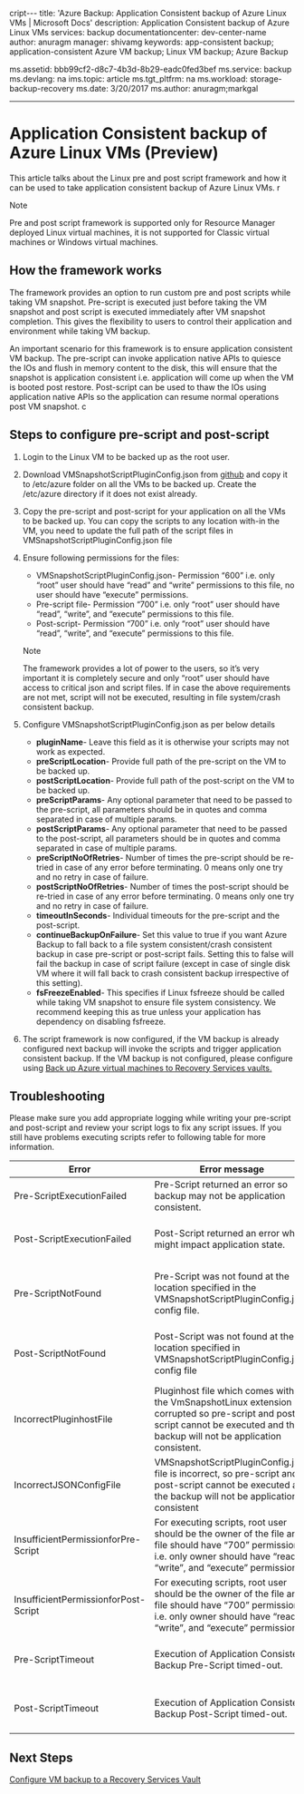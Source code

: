 cript---
title: 'Azure Backup: Application Consistent backup of Azure Linux VMs | Microsoft Docs'
description: Application Consistent backup of Azure Linux VMs
services: backup
documentationcenter: dev-center-name
author: anuragm
manager: shivamg
keywords: app-consistent backup; application-consistent Azure VM backup; Linux VM backup; Azure Backup

ms.assetid: bbb99cf2-d8c7-4b3d-8b29-eadc0fed3bef
ms.service: backup
ms.devlang: na
ims.topic: article
ms.tgt_pltfrm: na
ms.workload: storage-backup-recovery
ms.date: 3/20/2017
ms.author: anuragm;markgal

---
# Application Consistent backup of Azure Linux VMs (Preview)

This article talks about the Linux pre and post script framework and how it can be used to take application consistent backup of Azure Linux VMs.
r
> [!Note]
> Pre and post script framework is supported only for Resource Manager deployed Linux virtual machines, it is not supported for Classic virtual machines or Windows virtual machines.
>

## How the framework works

The framework provides an option to run custom pre and post scripts while taking VM snapshot. Pre-script is executed just before taking the VM snapshot and post script is executed immediately after VM snapshot completion. This gives the flexibility to users to control their application and environment while taking VM backup.

An important scenario for this framework is to ensure application consistent VM backup. The pre-script can invoke application native APIs to quiesce the IOs and flush in memory content to the disk, this will ensure that the snapshot is application consistent i.e. application will come up when the VM is booted post restore. Post-script can be used to thaw the IOs using application native APIs so the application can resume normal operations post VM snapshot.
c
## Steps to configure pre-script and post-script

1. Login to the Linux VM to be backed up as the root user.

2. Download VMSnapshotScriptPluginConfig.json from [github](https://github.com/MicrosoftAzureBackup/VMSnapshotPluginConfig) and copy it to /etc/azure folder on all the VMs to be backed up. Create the /etc/azure directory if it does not exist already.

3. Copy the pre-script and post-script for your application on all the VMs to be backed up. You can copy the scripts to any location with-in the VM, you need to update the full path of the script files in VMSnapshotScriptPluginConfig.json file

4. Ensure following permissions for the files:

   - VMSnapshotScriptPluginConfig.json- Permission “600” i.e. only “root” user should have “read” and “write” permissions to this file, no user should have “execute” permissions.
   - Pre-script file- Permission “700” i.e. only “root” user should have “read”, “write”, and “execute” permissions to this file.
   - Post-script- Permission “700” i.e. only “root” user should have “read”, “write”, and “execute” permissions to this file.
   
   > [!Note]
   > The framework provides a lot of power to the users, so it’s very important it is completely secure and only “root” user should have access to critical json and script files.
   > If in case the above requirements are not met, script will not be executed, resulting in file system/crash consistent backup.
   >
   
5. Configure VMSnapshotScriptPluginConfig.json as per below details
    - **pluginName**- Leave this field as it is otherwise your scripts may not work as expected.
    - **preScriptLocation**- Provide full path of the pre-script on the VM to be backed up.
    - **postScriptLocation**- Provide full path of the post-script on the VM to be backed up.
    - **preScriptParams**- Any optional parameter that need to be passed to the pre-script, all parameters should be in quotes and comma separated in case of multiple params.
    - **postScriptParams**- Any optional parameter that need to be passed to the post-script, all parameters should be in quotes and comma separated in case of multiple params.
    - **preScriptNoOfRetries**- Number of times the pre-script should be re-tried in case of any error before terminating. 0 means only one try and no retry in case of failure.
    - **postScriptNoOfRetries**- Number of times the post-script should be re-tried in case of any error before terminating. 0 means only one try and no retry in case of failure.
    - **timeoutInSeconds**- Individual timeouts for the pre-script and the post-script.
    - **continueBackupOnFailure**- Set this value to true if you want Azure Backup to fall back to a file system consistent/crash consistent backup in case pre-script or post-script fails. Setting this to false will fail the backup in case of script failure (except in case of single disk VM where it will fall back to crash consistent backup irrespective of this setting).
    - **fsFreezeEnabled**- This specifies if Linux fsfreeze should be called while taking VM snapshot to ensure file system consistency. We recommend keeping this as true unless your application has dependency on disabling fsfreeze.
    
6. The script framework is now configured, if the VM backup is already configured next backup will invoke the scripts and trigger application consistent backup. If the VM backup is not configured, please configure using [Back up Azure virtual machines to Recovery Services vaults.](https://docs.microsoft.com/azure/backup/backup-azure-vms-first-look-arm)

## Troubleshooting

Please make sure you add appropriate logging while writing your pre-script and post-script and review your script logs to fix any script issues. If you still have problems executing scripts refer to following table for more information.

| Error | Error message | Recommended action |
| ------------------------ | -------------- | ------------------ |
| Pre-ScriptExecutionFailed |Pre-Script returned an error so backup may not be application consistent.	| Please look at the failure logs for your script to rectify the issue.|  
|	Post-ScriptExecutionFailed |	Post-Script returned an error which might impact application state. |	Please look at the failure logs for your script to rectify the issue and check the application state. |
| Pre-ScriptNotFound |	Pre-Script was not found at the location specified in the VMSnapshotScriptPluginConfig.json config file. |	Please make sure that Pre-Script is present at the path specified in the config file to ensure application consistent backup.|
| Post-ScriptNotFound |	Post-Script was not found at the location specified in VMSnapshotScriptPluginConfig.json config file |	Please make sure that Post-Script is present at the path specified in the config file to ensure application consistent backup.|
| IncorrectPluginhostFile |	Pluginhost file which comes with the VmSnapshotLinux extension is corrupted so pre-script and post-script cannot be executed and the backup will not be application consistent.	| Please un-install the VmSnapshotLinux extension, it will automatically be re-installed with next backup to fix the problem. |
| IncorrectJSONConfigFile | VMSnapshotScriptPluginConfig.json file is incorrect, so pre-script and post-script cannot be executed and the backup will not be application consistent | Please download the copy from [github](https://github.com/MicrosoftAzureBackup/VMSnapshotPluginConfig) and configure it again |
| InsufficientPermissionforPre-Script | For executing scripts, root user should be the owner of the file and file should have “700” permissions i.e. only owner should have “read”, “write”, and “execute” permissions | Make sure “root” user is the “owner” of the script file and only owner have “read”, “write” and “execute” permissions. |
| InsufficientPermissionforPost-Script | For executing scripts, root user should be the owner of the file and file should have “700” permissions i.e. only owner should have “read”, “write”, and “execute” permissions | Make sure “root” user is the “owner” of the script file and only owner have “read”, “write” and “execute” permissions. |
| Pre-ScriptTimeout | Execution of Application Consistent Backup Pre-Script timed-out. | Please check the script and increase the timeout in the VMSnapshotPluginConfig.json file located at /etc/azure. |
| Post-ScriptTimeout | Execution of Application Consistent Backup Post-Script timed-out. | Please check the script and increase the timeout in the VMSnapshotPluginConfig.json file located at /etc/azure. |

## Next Steps
[Configure VM backup to a Recovery Services Vault](https://docs.microsoft.com/azure/backup/backup-azure-arm-vms)
